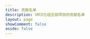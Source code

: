 ```yaml
---
title: 贡献名单
description: VM汉化组全部项目的贡献名单
layout: page
showComment: false
aside: false
---
```


<script setup>
import StaffPage from '../components/staff/StaffPage.vue'
</script>

<StaffPage />
